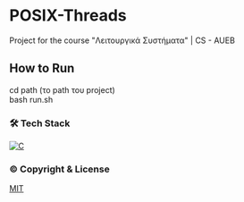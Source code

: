 # POSIX-Threads
Project for the course "Λειτουργικά Συστήματα" | CS - AUEB

## How to Run
cd path (το path του project)<br>
bash run.sh 

### 🛠️ Tech Stack
[![C](https://skills.thijs.gg/icons?i=c)](https://www.open-std.org/jtc1/sc22/wg14/)

### ©️ Copyright & License
[MIT](https://github.com/paraskevasleivadaros/OS-Part-B/blob/master/LICENSE)
